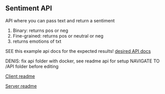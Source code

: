 ## Sentiment API
API where you can pass text and return a sentiment
1. Binary: returns pos or neg
2. Fine-grained: returns pos or neutral or neg
3. returns emotions of txt

SEE this example api docs for the expected results!
[desired API docs](https://app.theneo.io/myself/sentimentapi)


DENIS: fix api folder with docker, see readme api for setup
NAVIGATE TO /API folder before editing

[Client readme](/client/README.md)

[Server readme](/api/README.md)
